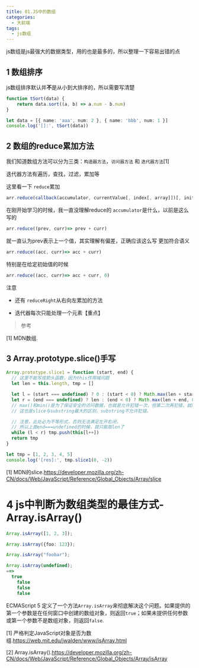 ```yaml
---
title: 01.JS中的数组
categories:
  - 大前端
tags:
  - js数组
---
```


js数组是js最强大的数据类型，用的也是最多的，所以整理一下容易出错的点



## 1 数组排序

js数组排序默认并**不**是从小到大排序的，所以需要写清楚

```ts
function tSort(data) {
    return data.sort((a, b) => a.num - b.num)
}

let data = [{ name: 'aaa', num: 2 }, { name: 'bbb', num: 1 }]
console.log('[]:', tSort(data))
```

## 2 数组的reduce累加方法

我们知道数组方法可以分为三类：`构造器方法`，`访问器方法` 和 `迭代器方法`[1]

迭代器方法有遍历，查找，过滤，累加等

这里看一下 `reduce`累加

```ts
arr.reduce(callback(accumulator, currentValue[, index[, array]])[, initialValue])
```

在刚开始学习的时候，我一直没理解reduce的 `accumulator`是什么，以前是这么写的

```ts
arr.reduce((prev, curr)=> prev + curr)
```

就一直认为prev表示上一个值，其实理解有偏差，正确应该这么写 更加符合语义

```ts
arr.reduce((acc, curr)=> acc + curr)
```

特别是在给定初始值的时候

```ts
arr.reduce((acc, curr)=> acc + curr, 0)
```



注意

- 还有 `reduceRight`从右向左累加的方法

- 迭代器每次只能处理一个元素【重点】

> 参考

[1] MDN数组. 

## 3 Array.prototype.slice()手写

```ts
Array.prototype.slice1 = function (start, end) {
  // 这里不能写成箭头函数，因为this作用域问题
  let len = this.length, tmp = []

  let l = (start === undefined) ? 0 : (start < 0) ? Math.max(len + start, 0) : Math.min(start, len)
  let r = (end === undefined) ? len : (end < 0) ? Math.max(len + end, 0) : Math.min(end, len)
  // max()和min()是为了保证安全的访问数据，也就是允许犯错一次，但第二次再犯错，就限制你。
  // 这也是slice与substring最大的区别，substring不允许犯错。

  // 注意，此处必为不等形式，否则无法满足左开右闭，
  // 所以上面end===undefined的时候，就只能取len了
  while (l < r) tmp.push(this[l++])
  return tmp
}

let tmp = [1, 2, 3, 4, 5]
console.log('[res]:', tmp.slice1(0, -2))
```

[1] MDN的slice.https://developer.mozilla.org/zh-CN/docs/Web/JavaScript/Reference/Global_Objects/Array/slice

# 4 js中判断为数组类型的最佳方式-Array.isArray()

```ts
Array.isArray([1, 2, 3]);

Array.isArray({foo: 123});

Array.isArray("foobar");

Array.isArray(undefined);
==>
  true
	false
	false
	false
```

ECMAScript 5 定义了一个方法`Array.isArray`来彻底解决这个问题。如果提供的第一个参数是在任何窗口中创建的数组对象，则返回`true`；如果未提供任何参数或第一个参数不是数组对象，则返回`false`.

[1] 严格判定JavaScript对象是否为数组.https://web.mit.edu/jwalden/www/isArray.html

[2] Array.isArray().https://developer.mozilla.org/zh-CN/docs/Web/JavaScript/Reference/Global_Objects/Array/isArray


